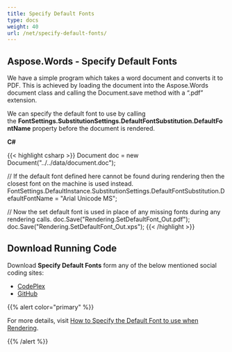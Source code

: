 ```yaml
---
title: Specify Default Fonts
type: docs
weight: 40
url: /net/specify-default-fonts/
---
```


## **Aspose.Words - Specify Default Fonts**
We have a simple program which takes a word document and converts it to PDF. This is achieved by loading the document into the Aspose.Words document class and calling the Document.save method with a “.pdf” extension.

We can specify the default font to use by calling the **FontSettings.SubstitutionSettings.DefaultFontSubstitution.DefaultFontName** property before the document is rendered.

**C#**

{{< highlight csharp >}}
Document doc = new Document("../../data/document.doc");

// If the default font defined here cannot be found during rendering then the closest font on the machine is used instead.
FontSettings.DefaultInstance.SubstitutionSettings.DefaultFontSubstitution.DefaultFontName = "Arial Unicode MS";

// Now the set default font is used in place of any missing fonts during any rendering calls.
doc.Save("Rendering.SetDefaultFont_Out.pdf");
doc.Save("Rendering.SetDefaultFont_Out.xps");
{{< /highlight >}}
## **Download Running Code**
Download **Specify Default Fonts** form any of the below mentioned social coding sites:

- [CodePlex](https://asposenpoi.codeplex.com/downloads/get/1475289)
- [GitHub](https://github.com/aspose-words/Aspose.Words-for-.NET/releases/download/Aspose.Words_Features_Missing_in_NPOI_v_1.0/Specify.Default.Fonts.Aspose.Words.zip)

{{% alert color="primary" %}} 

For more details, visit [How to Specify the Default Font to use when Rendering](http://www.aspose.com/docs/display/wordsnet/How+to+Specify+the+Default+Font+to+use+when+Rendering).

{{% /alert %}}
